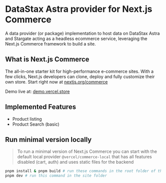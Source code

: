 # DataStax Astra provider for Next.js Commerce

A data provider (or package) implementation to host data on DataStax Astra and Stargate acting as a headless ecommerce service, leveraging the Next.js Commerce framework to build a site.

## What is Next.js Commerce

The all-in-one starter kit for high-performance e-commerce sites. With a few clicks, Next.js developers can clone, deploy and fully customize their own store.
Start right now at [nextjs.org/commerce](https://nextjs.org/commerce)

Demo live at: [demo.vercel.store](https://demo.vercel.store/)

## Implemented Features

- Product listing
- Product Search (basic)

## Run minimal version locally

> To run a minimal version of Next.js Commerce you can start with the default local provider `@vercel/commerce-local` that has all features disabled (cart, auth) and uses static files for the backend

```bash
pnpm install & pnpm build # run these commands in the root folder of the mono repo
pnpm dev # run this command in the site folder
```
